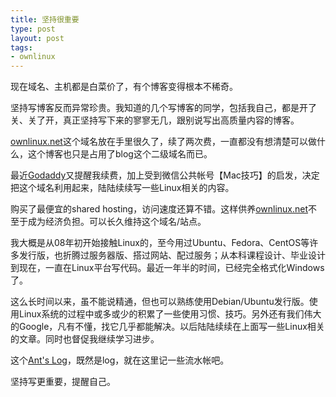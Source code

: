 ```yaml
--- 
title: 坚持很重要
type: post
layout: post
tags: 
- ownlinux
---
```


现在域名、主机都是白菜价了，有个博客变得根本不稀奇。

坚持写博客反而异常珍贵。我知道的几个写博客的同学，包括我自己，都是开了关、关了开，真正坚持写下来的寥寥无几，跟别说写出高质量内容的博客。

[ownlinux.net](ownlinux.net)这个域名放在手里很久了，续了两次费，一直都没有想清楚可以做什么，这个博客也只是占用了blog这个二级域名而已。

最近[Godaddy](http://x.co/ownlinux)又提醒我续费，加上受到微信公共帐号【Mac技巧】的启发，决定把这个域名利用起来，陆陆续续写一些Linux相关的内容。

购买了最便宜的shared hosting，访问速度还算不错。这样供养[ownlinux.net](ownlinux.net)不至于成为经济负担。可以长久维持这个域名/站点。

我大概是从08年初开始接触Linux的，至今用过Ubuntu、Fedora、CentOS等许多发行版，也折腾过服务器版、搭过网站、配过服务；从本科课程设计、毕业设计到现在，一直在Linux平台写代码。最近一年半的时间，已经完全格式化Windows了。

这么长时间以来，虽不能说精通，但也可以熟练使用Debian/Ubuntu发行版。使用Linux系统的过程中或多或少的积累了一些使用习惯、技巧。另外还有我们伟大的Google，凡有不懂，找它几乎都能解决。以后陆陆续续在上面写一些Linux相关的文章。同时也督促我继续学习进步。

这个[Ant's Log](http://blog.ownlinux.net)，既然是log，就在这里记一些流水帐吧。

坚持写更重要，提醒自己。
